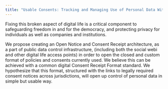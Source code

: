 ```yaml
---
title: "Usable Consents: Tracking and Managing Use of Personal Data With a Consent Transaction Receipt"
---
```


Fixing this broken aspect of digital life is a critical component to safeguarding freedom in and for the democracy, and protecting privacy for individuals as well as companies and institutions.
 
We propose creating an Open Notice and Consent Receipt architecture, as a part of public data control infrastructure, (including both the social webi and other digital life access points) in order to open the closed and custom format of policies and consents currently used. We believe this can be achieved with a common digital Consent Receipt Format standard. We hypothesize that this format, structured with the links to legally required consent notices across jurisdictions, will open up control of personal data in simple but usable way.


